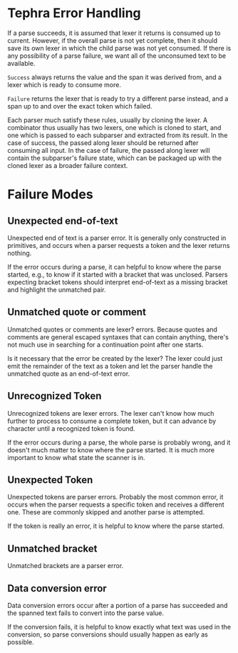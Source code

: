 

# Tephra Error Handling

If a parse succeeds, it is assumed that lexer it returns is consumed up to current. However, if the overall parse is not yet complete, then it should save its own lexer in which the child parse was not yet consumed. If there is any possibility of a parse failure, we want all of the unconsumed text to be available.

`Success` always returns the value and the span it was derived from, and a lexer which is ready to consume more.

`Failure` returns the lexer that is ready to try a different parse instead, and a span up to and over the exact token which failed.

Each parser much satisfy these rules, usually by cloning the lexer. A combinator thus usually has two lexers, one which is cloned to start, and one which is passed to each subparser and extracted from its result. In the case of success, the passed along lexer should be returned after consuming all input. In the case of failure, the passed along lexer will contain the subparser's failure state, which can be packaged up with the cloned lexer as a broader failure context.


# Failure Modes

## Unexpected end-of-text

Unexpected end of text is a parser error. It is generally only constructed in primitives, and occurs when a parser requests a token and the lexer returns nothing.

If the error occurs during a parse, it can helpful to know where the parse started, e.g., to know if it started with a bracket that was unclosed. Parsers expecting bracket tokens should interpret end-of-text as a missing bracket and highlight the unmatched pair.


## Unmatched quote or comment

Unmatched quotes or comments are lexer? errors. Because quotes and comments are general escaped syntaxes that can contain anything, there's not much use in searching for a continuation point after one starts.


Is it necessary that the error be created by the lexer? The lexer could just emit the remainder of the text as a token and let the parser handle the unmatched quote as an end-of-text error.

## Unrecognized Token

Unrecognized tokens are lexer errors. The lexer can't know how much further to process to consume a complete token, but it can advance by character until a recognized token is found.

If the error occurs during a parse, the whole parse is probably wrong, and it doesn't much matter to know where the parse started. It is much more important to know what state the scanner is in.

## Unexpected Token

Unexpected tokens are parser errors. Probably the most common error, it occurs when the parser requests a specific token and receives a different one. These are commonly skipped and another parse is attempted.

If the token is really an error, it is helpful to know where the parse started.

## Unmatched bracket

Unmatched brackets are a parser error.

## Data conversion error

Data conversion errors occur after a portion of a parse has succeeded and the spanned text fails to convert into the parse value.

If the conversion fails, it is helpful to know exactly what text was used in the conversion, so parse conversions should usually happen as early as possible.
